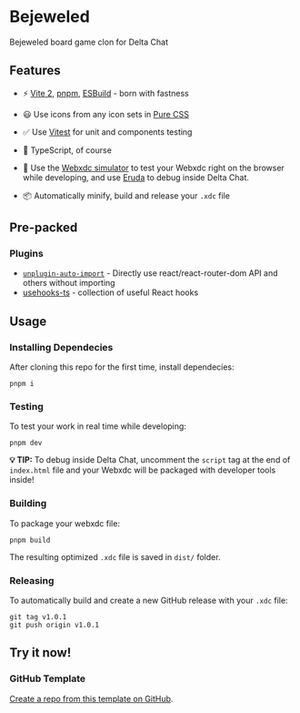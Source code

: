 # Bejeweled

Bejeweled board game clon for Delta Chat

## Features

- ⚡️ [Vite 2](https://github.com/vitejs/vite), [pnpm](https://pnpm.js.org/), [ESBuild](https://github.com/evanw/esbuild) - born with fastness

- 😃 Use icons from any icon sets in [Pure CSS](https://github.com/antfu/unocss/tree/main/packages/preset-icons)

- ✅ Use [Vitest](http://vitest.dev/) for unit and components testing

- 🦾 TypeScript, of course

- 📱 Use the [Webxdc simulator](https://github.com/webxdc/hello) to test your Webxdc right on the browser while developing,
  and use [Eruda](https://github.com/liriliri/eruda) to debug inside Delta Chat.

- 📦 Automatically minify, build and release your `.xdc` file

## Pre-packed

### Plugins

- [`unplugin-auto-import`](https://github.com/antfu/unplugin-auto-import) - Directly use react/react-router-dom API and others without importing
- [usehooks-ts](https://usehooks-ts.com/) - collection of useful React hooks

## Usage

### Installing Dependecies

After cloning this repo for the first time, install dependecies:

```
pnpm i
```

### Testing

To test your work in real time while developing:

```
pnpm dev
```

**💡 TIP:** To debug inside Delta Chat, uncomment the `script` tag at the end of
`index.html` file and your Webxdc will be packaged with developer tools inside!

### Building

To package your webxdc file:

```
pnpm build
```

The resulting optimized `.xdc` file is saved in `dist/` folder.

### Releasing

To automatically build and create a new GitHub release with your `.xdc` file:

```
git tag v1.0.1
git push origin v1.0.1
```

## Try it now!

### GitHub Template

[Create a repo from this template on GitHub](https://github.com/webxdc/webxdc-react/generate).
